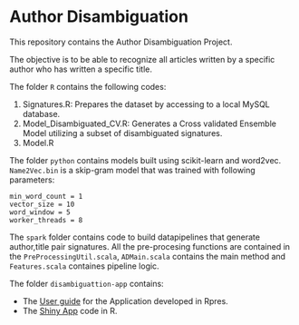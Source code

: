 # Author Disambiguation

This repository contains the Author Disambiguation Project.

The objective is to be able to recognize all articles written by a specific author who has written a specific title.

The folder `R` contains the following codes:

1. Signatures.R: Prepares the dataset by accessing to a local MySQL database.
2. Model_Disambiguated_CV.R: Generates a Cross validated Ensemble Model utilizing a subset of disambiguated signatures.
3. Model.R

The folder `python` contains models built using scikit-learn and word2vec. `Name2Vec.bin` is a skip-gram model that was trained with following parameters:
```
min_word_count = 1
vector_size = 10
word_window = 5
worker_threads = 8
```

The `spark` folder contains code to build datapipelines that generate author,title pair signatures. All the pre-procesing functions are contained in the `PreProcessingUtil.scala`, `ADMain.scala` contains the main method and `Features.scala` containes pipeline logic. 

The folder `disambiguattion-app` contains:

- The [User guide](http://rpubs.com/Saulabrm/AuthorDisambiguation) for the Application developed in Rpres.
- The [Shiny App](https://saulabrm.shinyapps.io/disambiguation-app/) code in R.
